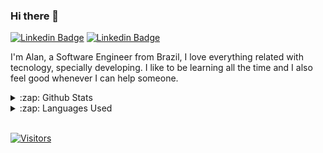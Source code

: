 ### Hi there 👋

[![Linkedin Badge](https://img.shields.io/badge/-LinkedIn-blue?style=flat-square&logo=Linkedin&logoColor=white&link=https://www.linkedin.com/in/alanpbarros/)](https://www.linkedin.com/in/alanpbarros/)
[![Linkedin Badge](https://img.shields.io/badge/-Instagram-purple?style=flat-square&logo=Instagram&logoColor=white&link=https://www.instagram.com/alanpbarros/)](https://www.instagram.com/alanpbarros/)

I'm Alan, a Software Engineer from Brazil, I love everything related with tecnology, specially  developing. I like to be learning all the time and I also feel good whenever I can help someone.

<details>
  <summary>:zap: Github Stats</summary>
  <img src="https://github-readme-stats.vercel.app/api?username=alanbarros&&show_icons=true&title_color=222222&icon_color=03A87C&text_color=333333&bg_color=ffffff">
</details>

<details>
  <summary>:zap: Languages Used</summary>
  <img src="https://github-readme-stats.vercel.app/api/top-langs/?username=alanbarros&layout=compact&bg_color=ffffff&text_color=333333">
</details>
<br/>

[![Visitors](https://visitor-badge.glitch.me/badge?page_id=github/alanbarros)](https://github.com/alanbarros)

<!--
**alanbarros/alanbarros** is a ✨ _special_ ✨ repository because its `README.md` (this file) appears on your GitHub profile.

Here are some ideas to get you started:

- 🔭 I’m currently working on ...
- 🌱 I’m currently learning ...
- 👯 I’m looking to collaborate on ...
- 🤔 I’m looking for help with ...
- 💬 Ask me about ...
- 📫 How to reach me: ...
- 😄 Pronouns: ...
- ⚡ Fun fact: ...
-->
